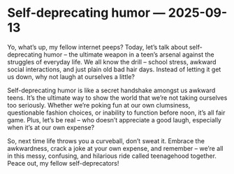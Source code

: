 # Self-deprecating humor — 2025-09-13

Yo, what’s up, my fellow internet peeps? Today, let’s talk about self-deprecating humor – the ultimate weapon in a teen’s arsenal against the struggles of everyday life. We all know the drill – school stress, awkward social interactions, and just plain old bad hair days. Instead of letting it get us down, why not laugh at ourselves a little? 

Self-deprecating humor is like a secret handshake amongst us awkward teens. It’s the ultimate way to show the world that we’re not taking ourselves too seriously. Whether we’re poking fun at our own clumsiness, questionable fashion choices, or inability to function before noon, it’s all fair game. Plus, let’s be real – who doesn’t appreciate a good laugh, especially when it’s at our own expense?

So, next time life throws you a curveball, don’t sweat it. Embrace the awkwardness, crack a joke at your own expense, and remember – we’re all in this messy, confusing, and hilarious ride called teenagehood together. Peace out, my fellow self-deprecators!